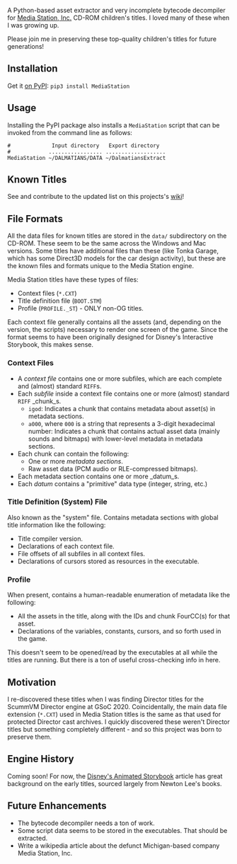 A Python-based asset extractor and very incomplete bytecode decompiler for
[Media Station, Inc.](https://www.mobygames.com/company/media-station-inc) CD-ROM children's titles. 
I loved many of these when I was growing up.

Please join me in preserving these top-quality children's titles for future generations!

## Installation
Get it [on PyPI](https://pypi.org/project/MediaStation/): ```pip3 install MediaStation```

## Usage
Installing the PyPI package also installs a `MediaStation` script that can be invoked from the command line as follows:
```
#             Input directory   Export directory
#            ................. ...................
MediaStation ~/DALMATIANS/DATA ~/DalmatiansExtract
```

## Known Titles
See and contribute to the updated list on this projects's [wiki](https://github.com/npjg/cxt/wiki/All-Known-Media-Station-Titles)!

## File Formats
All the data files for known titles are stored in the `data/` subdirectory on the CD-ROM. These seem to be the same across the Windows and Mac versions. Some titles have additional files than these (like Tonka Garage, which has some Direct3D models for the car design activity), but these are the known files and formats unique to the Media Station engine.

Media Station titles have these types of files:
 - Context files (`*.CXT`)
 - Title definition file (`BOOT.STM`)
 - Profile (`PROFILE._ST`) - ONLY non-OG titles.

Each context file generally contains all the assets (and, depending on the version, the scripts) necessary to render one screen of the game. Since the format seems to have been originally designed for Disney's Interactive Storybook, this makes sense.

### Context Files
- A _context file_ contains one or more subfiles, which are each complete and (almost) standard `RIFF`s.
- Each _subfile_ inside a context file contains one or more (almost) standard `RIFF` _chunk_s.
  - `igod`: Indicates a chunk that contains metadata about asset(s) in metadata sections.
  - `a000`, where `000` is a string that represents a 3-digit hexadecimal number: Indicates a chunk that contains actual asset data (mainly sounds and bitmaps) with lower-level metadata in metadata sections.
- Each chunk can contain the following:
  - One or more _metadata sections_.
  - Raw asset data (PCM audio or RLE-compressed bitmaps).
- Each metadata section contains one or more _datum_s.
- Each _datum_ contains a "primitive" data type (integer, string, etc.)

### Title Definition (System) File
Also known as the "system" file. Contains metadata sections with global title information like the following:
- Title compiler version.
- Declarations of each context file.
- File offsets of all subfiles in all context files.
- Declarations of cursors stored as resources in the executable.

### Profile
When present, contains a human-readable enumeration of metadata like the following:
 - All the assets in the title, along with the IDs and chunk FourCC(s) for that asset. 
 - Declarations of the variables, constants, cursors, and so forth used in the game.

This doesn't seem to be opened/read by the executables at all while the titles are running.
But there is a ton of useful cross-checking info in here.

## Motivation
I re-discovered these titles when I was finding Director titles for the ScummVM Director
engine at GSoC 2020. Coincidentally, the main data file extension (`*.CXT`) used in Media 
Station titles is the same as that used for protected Director cast archives. I quickly
discovered these weren't Director titles but something completely different - and so this
project was born to preserve them.

## Engine History
Coming soon! For now, the [Disney's Animated Storybook](https://en.wikipedia.org/wiki/Disney%27s_Animated_Storybook) article has great background on the early titles, sourced largely from Newton Lee's books.

## Future Enhancements
- The bytecode decompiler needs a ton of work.
- Some script data seems to be stored in the executables. That should be extracted.
- Write a wikipedia article about the defunct Michigan-based company Media Station, Inc.
